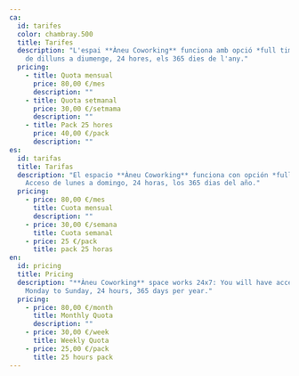 ```yaml
---
ca:
  id: tarifes
  color: chambray.500
  title: Tarifes
  description: "L'espai **Àneu Coworking** funciona amb opció *full time*: Accés
    de dilluns a diumenge, 24 hores, els 365 dies de l'any."
  pricing:
    - title: Quota mensual
      price: 80,00 €/mes
      description: ""
    - title: Quota setmanal
      price: 30,00 €/setmama
      description: ""
    - title: Pack 25 hores
      price: 40,00 €/pack
      description: ""
es:
  id: tarifas
  title: Tarifas
  description: "El espacio **Àneu Coworking** funciona con opción *full time*:
    Acceso de lunes a domingo, 24 horas, los 365 dias del año."
  pricing:
    - price: 80,00 €/mes
      title: Cuota mensual
      description: ""
    - price: 30,00 €/semana
      title: Cuota semanal
    - price: 25 €/pack
      title: pack 25 horas
en:
  id: pricing
  title: Pricing
  description: "**Àneu Coworking** space works 24x7: You will have access from
    Monday to Sunday, 24 hours, 365 days per year."
  pricing:
    - price: 80,00 €/month
      title: Monthly Quota
      description: ""
    - price: 30,00 €/week
      title: Weekly Quota
    - price: 25,00 €/pack
      title: 25 hours pack
---
```

